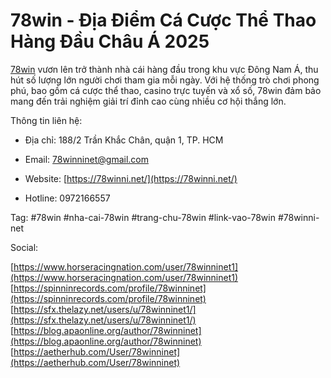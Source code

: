 # 78win - Địa Điểm Cá Cược Thể Thao Hàng Đầu Châu Á 2025

[78win](https://78winni.net/) vươn lên trở thành nhà cái hàng đầu trong khu vực Đông Nam Á, thu hút số lượng lớn người chơi tham gia mỗi ngày. Với hệ thống trò chơi phong phú, bao gồm cá cược thể thao, casino trực tuyến và xổ số, 78win đảm bảo mang đến trải nghiệm giải trí đỉnh cao cùng nhiều cơ hội thắng lớn.  

Thông tin liên hệ:  

- Địa chỉ: 188/2 Trần Khắc Chân, quận 1, TP. HCM  

- Email: 78winninet@gmail.com  

- Website: [https://78winni.net/](https://78winni.net/)  

- Hotline: 0972166557  

Tag: #78win #nha-cai-78win #trang-chu-78win #link-vao-78win #78winni-net  

  

Social:  

  

[https://www.horseracingnation.com/user/78winninet1](https://www.horseracingnation.com/user/78winninet1)  
[https://spinninrecords.com/profile/78winninet](https://spinninrecords.com/profile/78winninet)  
[https://sfx.thelazy.net/users/u/78winninet1/](https://sfx.thelazy.net/users/u/78winninet1/)  
[https://blog.apaonline.org/author/78winninet](https://blog.apaonline.org/author/78winninet)  
[https://aetherhub.com/User/78winninet](https://aetherhub.com/User/78winninet)